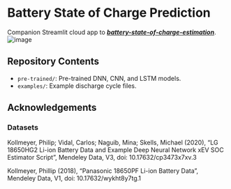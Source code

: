 # Battery State of Charge Prediction

Companion Streamlit cloud app to ***[battery-state-of-charge-estimation](https://github.com/sautee/battery-state-of-charge-estimation)***.
![image](https://user-images.githubusercontent.com/39371787/230544206-2f863ec5-7c81-4753-9671-94d81cff6727.png)

## Repository Contents
- `pre-trained/`: Pre-trained DNN, CNN, and LSTM models.
- `examples/`: Example discharge cycle files.

## Acknowledgements
### Datasets
Kollmeyer, Philip; Vidal, Carlos; Naguib, Mina; Skells, Michael  (2020), “LG 18650HG2 Li-ion Battery Data and Example Deep Neural Network xEV SOC Estimator Script”, Mendeley Data, V3, doi: 10.17632/cp3473x7xv.3

Kollmeyer, Phillip (2018), “Panasonic 18650PF Li-ion Battery Data”, Mendeley Data, V1, doi: 10.17632/wykht8y7tg.1
